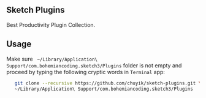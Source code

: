Sketch Plugins
---
Best Productivity Plugin Collection.

## Usage
Make sure ` ~/Library/Application\ Support/com.bohemiancoding.sketch3/Plugins` folder is not empty and proceed by
typing the following cryptic words in `Terminal` app:
```bash
   git clone --recursive https://github.com/chuyik/sketch-plugins.git \
   ~/Library/Application\ Support/com.bohemiancoding.sketch3/Plugins
```
